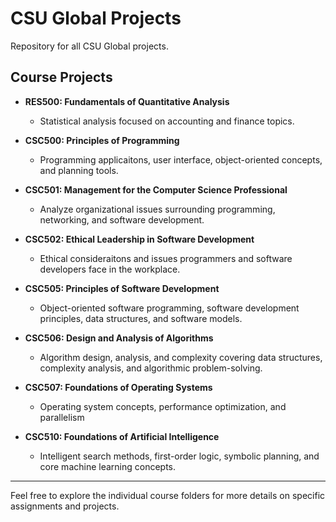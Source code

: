 # CSU Global Projects

Repository for all CSU Global projects.

## Course Projects

- **RES500: Fundamentals of Quantitative Analysis**
  - Statistical analysis focused on accounting and finance topics.

- **CSC500: Principles of Programming**
  - Programming applicaitons, user interface, object-oriented concepts, and planning tools.

- **CSC501: Management for the Computer Science Professional**
  - Analyze organizational issues surrounding programming, networking, and software development.

- **CSC502: Ethical Leadership in Software Development**
  - Ethical consideraitons and issues programmers and software developers face in the workplace.

- **CSC505: Principles of Software Development**
  - Object-oriented software programming, software development principles, data structures, and software models.

- **CSC506: Design and Analysis of Algorithms**
  - Algorithm design, analysis, and complexity covering data structures, complexity analysis, and algorithmic problem-solving.

- **CSC507: Foundations of Operating Systems**
  - Operating system concepts, performance optimization, and parallelism

- **CSC510: Foundations of Artificial Intelligence**
  - Intelligent search methods, first-order logic, symbolic planning, and core machine learning concepts. 
---

Feel free to explore the individual course folders for more details on specific assignments and projects.

